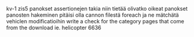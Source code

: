kv-1 zis5 panokset assertionejen takia niin tietää olivatko oikeat panokset
panosten hakeminen pitäisi olla cannon filestä foreach ja ne mätchätä vehiclen modificatioihin
write a check for the category pages that come from the download ie. helicopter 6636
